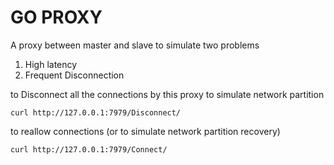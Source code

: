# GO PROXY
A proxy between master and slave to simulate two problems
1. High latency
2. Frequent Disconnection

to Disconnect all the connections by this proxy to simulate network partition
```
curl http://127.0.0.1:7979/Disconnect/
```

to reallow connections (or to simulate network partition recovery)
```
curl http://127.0.0.1:7979/Connect/
```
